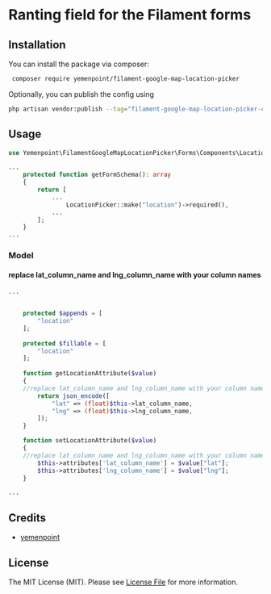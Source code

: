 # Ranting field for the Filament forms

## Installation

You can install the package via composer:

```bash
 composer require yemenpoint/filament-google-map-location-picker
```

Optionally, you can publish the config using

```bash
php artisan vendor:publish --tag="filament-google-map-location-picker-config"
```

## Usage

```php
use Yemenpoint\FilamentGoogleMapLocationPicker\Forms\Components\LocationPicker;

...
    protected function getFormSchema(): array
    {
        return [
            ...
                LocationPicker::make("location")->required(),
            ...
        ];
    }
...
```

####  

### Model

#### replace lat_column_name and lng_column_name with your column names

```php
...


    protected $appends = [
        "location"
    ];
    
    protected $fillable = [
        "location"
    ];
    
    function getLocationAttribute($value)
    {
    //replace lat_column_name and lng_column_name with your column names
        return json_encode([
            "lat" => (float)$this->lat_column_name,
            "lng" => (float)$this->lng_column_name,
        ]);
    }

    function setLocationAttribute($value)
    {
    //replace lat_column_name and lng_column_name with your column names
        $this->attributes['lat_column_name'] = $value["lat"];
        $this->attributes['lng_column_name'] = $value["lng"];
    }

...
```

## Credits

- [yemenpoint](https://github.com/yemenpoint)

## License

The MIT License (MIT). Please see [License File](LICENSE.md) for more information.

